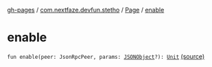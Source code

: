 [gh-pages](../../index.md) / [com.nextfaze.devfun.stetho](../index.md) / [Page](index.md) / [enable](.)

# enable

`fun enable(peer: JsonRpcPeer, params: `[`JSONObject`](https://developer.android.com/reference/org/json/JSONObject.html)`?): `[`Unit`](https://kotlinlang.org/api/latest/jvm/stdlib/kotlin/-unit/index.html) [(source)](https://github.com/NextFaze/dev-fun/tree/master/devfun-stetho/src/main/java/com/nextfaze/devfun/stetho/Stetho.kt#L42)